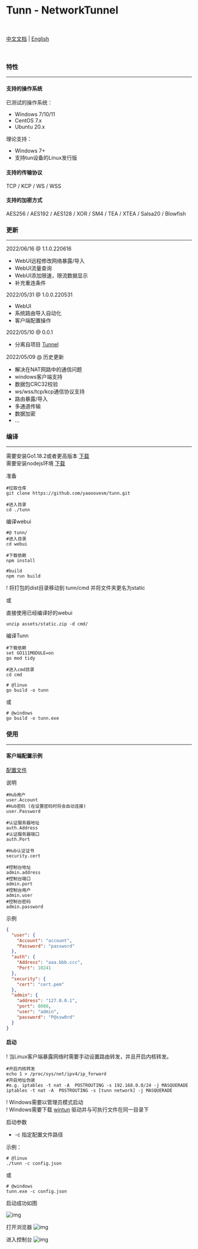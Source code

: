 # Tunn - NetworkTunnel

<br>

[中文文档](./README_CN.md) | [English](./README_EN.md)


<br>

### 特性

--------

#### 支持的操作系统

已测试的操作系统：

- Windows 7/10/11
- CentOS 7.x
- Ubuntu 20.x

理论支持：

- Windows 7+
- 支持tun设备的Linux发行版

#### 支持的传输协议

TCP / KCP / WS / WSS

#### 支持的加密方式

AES256 / AES192 / AES128 / XOR / SM4 / TEA / XTEA / Salsa20 / Blowfish

### 更新

------
2022/06/16 @ 1.1.0.220616

- WebUI远程修改网络暴露/导入
- WebUI流量查询
- WebUI添加限速，限流数据显示
- 补充重连条件

2022/05/31 @ 1.0.0.220531

- WebUI
- 系统路由导入自动化
- 客户端配置操作

2022/05/10 @ 0.0.1

- 分离自项目 [Tunnel](https://gitee.com/jackrabbit872568318/tunnel)

2022/05/09 @ 历史更新

- 解决在NAT网路中的通信问题
- windows客户端支持
- 数据包CRC32校验
- ws/wss/tcp/kcp通信协议支持
- 路由暴露/导入
- 多通道传输
- 数据加密
- ...

### 编译

------

需要安装Go1.18.2或者更高版本 [下载](https://golang.google.cn/dl/) <br>
需要安装nodejs环境 [下载](https://nodejs.org/en/download/)

准备

```shell
#拉取仓库
git clone https://github.com/yaooovesm/tunn.git

#进入目录
cd ./tunn
```

编译webui

```shell
#@ tunn/
#进入目录
cd webui

#下载依赖
npm install

#build
npm run build
```

! 将打包的dist目录移动到 tunn/cmd 并将文件夹更名为static

或

直接使用已经编译好的webui

```shell
unzip assets/static.zip -d cmd/
```

编译Tunn

```shell
#下载依赖
set GO111MODULE=on
go mod tidy

#进入cmd目录
cd cmd
```

```shell
# @linux
go build -o tunn
```

或

```shell
# @windows
go build -o tunn.exe
```

### 使用

------

#### 客户端配置示例

[配置文件](../config/config_full.json)

说明

```shell
#Hub用户
user.Account
#Hub密码 (在设置密码时将会自动连接)
user.Password

#认证服务器地址
auth.Address
#认证服务器端口
auth.Port

#Hub认证证书
security.cert

#控制台地址
admin.address
#控制台端口
admin.port
#控制台用户
admin.user
#控制台密码
admin.password
```

示例

```json
{
  "user": {
    "Account": "account",
    "Password": "password"
  },
  "auth": {
    "Address": "aaa.bbb.ccc",
    "Port": 10241
  },
  "security": {
    "cert": "cert.pem"
  },
  "admin": {
    "address": "127.0.0.1",
    "port": 8080,
    "user": "admin",
    "password": "P@ssw0rd"
  }
}
```

#### 启动

! 当Linux客户端暴露网络时需要手动设置路由转发，并且开启内核转发。

```shell
#开启内核转发
echo 1 > /proc/sys/net/ipv4/ip_forward
#开启地址伪装
#e.g. iptables -t nat -A  POSTROUTING -s 192.168.0.0/24 -j MASQUERADE
iptables -t nat -A  POSTROUTING -s [tunn network] -j MASQUERADE
```

! Windows需要以管理员模式启动 <br>
! Windows需要下载 [wintun](https://www.wintun.net/) 驱动并与可执行文件在同一目录下

启动参数

- -c 指定配置文件路径

示例：

```shell
# @linux
./tunn -c config.json
```

或

```shell
# @windows
tunn.exe -c config.json
```

启动成功如图

![img](./img/powershell_startup.png)

打开浏览器
![img](./img/admin_login.png)

进入控制台
![img](./img/admin_main.png)